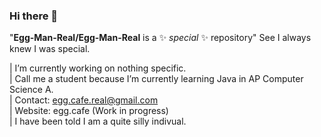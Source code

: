 ### Hi there 👋

"**Egg-Man-Real/Egg-Man-Real** is a ✨ _special_ ✨ repository" See I always knew I was special.

| I’m currently working on nothing specific.  
| Call me a student because I’m currently learning Java in AP Computer Science A.  
| Contact: egg.cafe.real@gmail.com  
| Website: egg.cafe (Work in progress)  
| I have been told I am a quite silly indivual.  
